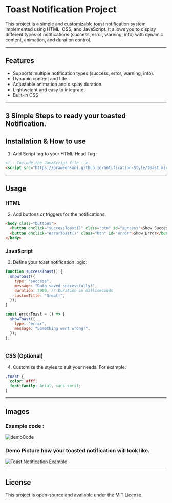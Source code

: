 # Toast Notification Project

This project is a simple and customizable toast notification system implemented using HTML, CSS, and JavaScript. It allows you to display different types of notifications (success, error, warning, info) with dynamic content, animation, and duration control.

---

## Features

- Supports multiple notification types (success, error, warning, info).
- Dynamic content and title.
- Adjustable animation and display duration.
- Lightweight and easy to integrate.
- Built-in CSS

---
## 3 Simple Steps to ready your toasted Notification.
## Installation & How to use
1. Add Script tag to your HTML Head Tag :

```html
<!-- Include the JavaScript file -->
<script src="https://praweensoni.github.io/notification-Style/toast.min.js" defer></script>
```
---

## Usage

### HTML
2. Add buttons or triggers for the notifications:

```html
<body class="buttons">
  <button onclick="successToast()" class="btn" id="success">Show Success</button>
  <button onclick="errorToast()" class="btn" id="error">Show Error</button>
</body>
```

### JavaScript

3. Define your toast notification logic:

```javascript
function successToast() {
  showToast({
    type: "success",
    message: "Data saved successfully!",
    duration: 3000, // Duration in milliseconds
    customTitle: "Great!",
  });
}

const errorToast = () => {
  showToast({
    type: "error",
    message: "Something went wrong!",
  });
};
    
```

### CSS (Optional)
4. Customize the styles to suit your needs. For example:

```css
.toast {
  color: #fff;
  font-family: Arial, sans-serif;
}
```

---

## Images
### Example code :
![demoCode](https://github.com/user-attachments/assets/53db78e0-d9e2-41f9-9f8f-34d4e4da8a95)
### Demo Picture how your toasted notification will look like.
![Toast Notification Example](https://github.com/user-attachments/assets/3f2ee8fe-f483-45b3-a8d3-839b4e70e9e4)


---

## License
This project is open-source and available under the MIT License.
